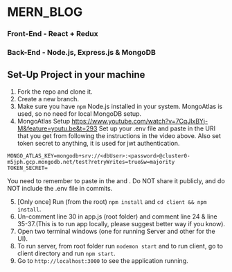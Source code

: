 # MERN_BLOG
### Front-End - React + Redux
### Back-End - Node.js, Express.js & MongoDB

## Set-Up Project in your machine
1. Fork the repo and clone it.
2. Create a new branch.
3. Make sure you have `npm` Node.js installed in your system. MongoAtlas is used, so no need for local MongoDB setup.
4. MongoAtlas Setup
https://www.youtube.com/watch?v=7CqJlxBYj-M&feature=youtu.be&t=293
Set up your .env file and paste in the URI that you get from following the instructions in the video above. Also set token secret to anything, it is used for jwt authentication.

```
MONGO_ATLAS_KEY=mongodb+srv://<dbUser>:<password>@cluster0-m5jph.gcp.mongodb.net/test?retryWrites=true&w=majority
TOKEN_SECRET=
```
You need to remember to paste in the <dbUser> and <password>. Do NOT share it publicly, and do NOT include the .env file in commits.

5. [Only once] Run (from the root) `npm install` and `cd client && npm install`.
6. Un-comment line 30 in app.js (root folder) and comment line 24 & line 35-37.(This is to run app locally, please suggest better way if you know).
7. Open two terminal windows (one for running Server and other for the UI).
8. To run server, from root folder run `nodemon start` and to run client, go to client directory and run `npm start`.
9. Go to `http://localhost:3000` to see the application running.


